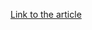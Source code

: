 [Link to the article](https://www.cisa.gov/news-events/alerts/2024/11/07/cisa-releases-three-industrial-control-systems-advisories)
